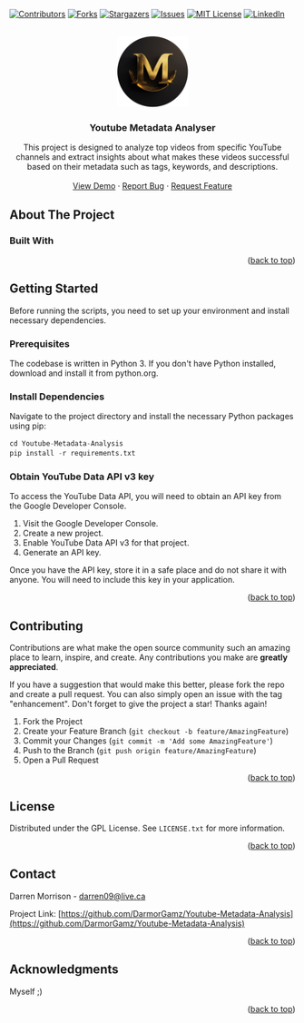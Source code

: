 <a name="readme-top"></a>

[![Contributors][contributors-shield]][contributors-url]
[![Forks][forks-shield]][forks-url]
[![Stargazers][stars-shield]][stars-url]
[![Issues][issues-shield]][issues-url]
[![MIT License][license-shield]][license-url]
[![LinkedIn][linkedin-shield]][linkedin-url]



<!-- PROJECT LOGO -->
<br />
<div align="center">
  <a href="https://github.com/DarmorGamz/Youtube-Metadata-Analysis">
    <img src="images/logo.png" alt="Logo" width="125" height="125">
  </a>
<h3 align="center">Youtube Metadata Analyser</h3>

  <p align="center">
    This project is designed to analyze top videos from specific YouTube channels and extract insights about what makes these videos successful based on their metadata such as tags, keywords, and descriptions.
    <br />
    <br />
    <a href="https://github.com/DarmorGamz/Youtube-Metadata-Analysis">View Demo</a>
    ·
    <a href="https://github.com/DarmorGamz/Youtube-Metadata-Analysis/issues">Report Bug</a>
    ·
    <a href="https://github.com/DarmorGamz/Youtube-Metadata-Analysis/issues">Request Feature</a>
  </p>
</div>

<!-- ABOUT THE PROJECT -->
## About The Project

### Built With

<p align="right">(<a href="#readme-top">back to top</a>)</p>

<!-- GETTING STARTED -->
## Getting Started

Before running the scripts, you need to set up your environment and install necessary dependencies.

### Prerequisites
The codebase is written in Python 3. If you don't have Python installed, download and install it from python.org.
### Install Dependencies
Navigate to the project directory and install the necessary Python packages using pip:
```python
cd Youtube-Metadata-Analysis
pip install -r requirements.txt
```
### Obtain YouTube Data API v3 key
To access the YouTube Data API, you will need to obtain an API key from the Google Developer Console.
1. Visit the Google Developer Console.
2. Create a new project.
3. Enable YouTube Data API v3 for that project.
4. Generate an API key.

Once you have the API key, store it in a safe place and do not share it with anyone. You will need to include this key in your application.

<p align="right">(<a href="#readme-top">back to top</a>)</p>

<!-- CONTRIBUTING -->
## Contributing

Contributions are what make the open source community such an amazing place to learn, inspire, and create. Any contributions you make are **greatly appreciated**.

If you have a suggestion that would make this better, please fork the repo and create a pull request. You can also simply open an issue with the tag "enhancement".
Don't forget to give the project a star! Thanks again!

1. Fork the Project
2. Create your Feature Branch (`git checkout -b feature/AmazingFeature`)
3. Commit your Changes (`git commit -m 'Add some AmazingFeature'`)
4. Push to the Branch (`git push origin feature/AmazingFeature`)
5. Open a Pull Request

<p align="right">(<a href="#readme-top">back to top</a>)</p>

<!-- LICENSE -->
## License

Distributed under the GPL License. See `LICENSE.txt` for more information.

<p align="right">(<a href="#readme-top">back to top</a>)</p


<!-- CONTACT -->
## Contact

Darren Morrison - darren09@live.ca 

Project Link: [https://github.com/DarmorGamz/Youtube-Metadata-Analysis](https://github.com/DarmorGamz/Youtube-Metadata-Analysis)

<p align="right">(<a href="#readme-top">back to top</a>)</p>



<!-- ACKNOWLEDGMENTS -->
## Acknowledgments
Myself ;)
<p align="right">(<a href="#readme-top">back to top</a>)</p>



<!-- MARKDOWN LINKS & IMAGES -->
<!-- https://www.markdownguide.org/basic-syntax/#reference-style-links -->
[contributors-shield]: https://img.shields.io/github/contributors/DarmorGamz/Youtube-Metadata-Analysis.svg?style=for-the-badge
[contributors-url]: https://github.com/DarmorGamz/Youtube-Metadata-Analysis/graphs/contributors
[forks-shield]: https://img.shields.io/github/forks/DarmorGamz/Youtube-Metadata-Analysis.svg?style=for-the-badge
[forks-url]: https://github.com/DarmorGamz/Youtube-Metadata-Analysis/network/members
[stars-shield]: https://img.shields.io/github/stars/DarmorGamz/Youtube-Metadata-Analysis.svg?style=for-the-badge
[stars-url]: https://github.com/DarmorGamz/Youtube-Metadata-Analysis/stargazers
[issues-shield]: https://img.shields.io/github/issues/DarmorGamz/Youtube-Metadata-Analysis.svg?style=for-the-badge
[issues-url]: https://github.com/DarmorGamz/Youtube-Metadata-Analysis/issues
[license-shield]: https://img.shields.io/github/license/DarmorGamz/Youtube-Metadata-Analysis.svg?style=for-the-badge
[license-url]: https://github.com/DarmorGamz/Youtube-Metadata-Analysis/blob/master/LICENSE.txt
[linkedin-shield]: https://img.shields.io/badge/-LinkedIn-black.svg?style=for-the-badge&logo=linkedin&colorB=555
[linkedin-url]: https://linkedin.com/in/darren--morrison
[product-screenshot]: images/screenshot.png

[C.com]: https://img.shields.io/badge/c-%2300599C.svg?style=for-the-badge&logo=c&logoColor=white
[C-url]: https://www.cprogramming.com
[PHP.com]: https://img.shields.io/badge/php-%23777BB4.svg?style=for-the-badge&logo=php&logoColor=white
[PHP-url]: https://www.php.net/
[MYSQL.com]: https://img.shields.io/badge/mysql-%2300f.svg?style=for-the-badge&logo=mysql&logoColor=white
[MYSQL-url]: https://www.mysql.com/
[HTML.com]: https://img.shields.io/badge/html5-%23E34F26.svg?style=for-the-badge&logo=html5&logoColor=white
[HTML-url]: https://www.w3.org/html/#:~:text=W3C%20HTML&text=https%3A%2F%2Fhtml.spec.whatwg,is%20the%20current%20HTML%20standard.
[CSS3.com]: https://img.shields.io/badge/css3-%231572B6.svg?style=for-the-badge&logo=css3&logoColor=white
[CSS3-url]: https://www.css3.com/
[JavaScript.com]: https://img.shields.io/badge/javascript-%23323330.svg?style=for-the-badge&logo=javascript&logoColor=%23F7DF1E
[JavaScript-url]: https://www.javascript.com/


[Linux.com]: https://img.shields.io/badge/Linux-FCC624?style=for-the-badge&logo=linux&logoColor=black
[Linux-url]: https://aws.amazon.com/amazon-linux-2/


[AWS.com]: https://img.shields.io/badge/AWS-%23FF9900.svg?style=for-the-badge&logo=amazon-aws&logoColor=white
[AWS-url]: https://aws.amazon.com/

[PHPStorm.com]: https://img.shields.io/badge/phpstorm-143?style=for-the-badge&logo=phpstorm&logoColor=black&color=black&labelColor=darkorchid
[PHPStorm-url]: https://www.jetbrains.com/phpstorm/
